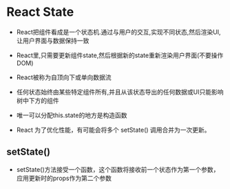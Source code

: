 # React State
- React把组件看成是一个状态机.通过与用户的交互,实现不同状态,然后渲染UI,让用户界面与数据保持一致
- React里,只需要更新组件state,然后根据新的state重新渲染用户界面(不要操作DOM)
- React被称为自顶向下或单向数据流
- 任何状态始终由某些特定组件所有,并且从该状态导出的任何数据或UI只能影响树中下方的组件


- 唯一可以分配this.state的地方是构造函数
- React 为了优化性能，有可能会将多个 setState() 调用合并为一次更新。

## setState()
  - setState()方法接受一个函数，这个函数将接收前一个状态作为第一个参数，应用更新时的props作为第二个参数